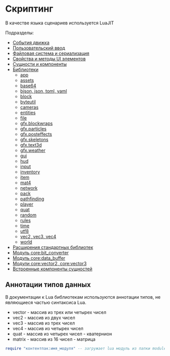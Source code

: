 # Скриптинг

В качестве языка сценариев используется LuaJIT

Подразделы:
- [События движка](scripting/events.md)
- [Пользовательский ввод](scripting/user-input.md)
- [Файловая система и сериализация](scripting/filesystem.md)
- [Свойства и методы UI элементов](scripting/ui.md)
- [Сущности и компоненты](scripting/ecs.md)
- [Библиотеки](#)
    - [app](scripting/builtins/libapp.md)
    - [assets](scripting/builtins/libassets.md)
    - [base64](scripting/builtins/libbase64.md)
    - [bjson, json, toml, yaml](scripting/filesystem.md)
    - [block](scripting/builtins/libblock.md)
    - [byteutil](scripting/builtins/libbyteutil.md)
    - [cameras](scripting/builtins/libcameras.md)
    - [entities](scripting/builtins/libentities.md)
    - [file](scripting/builtins/libfile.md)
    - [gfx.blockwraps](scripting/builtins/libgfx-blockwraps.md)
    - [gfx.particles](particles.md#библиотека-gfxparticles)
    - [gfx.posteffects](scripting/builtins/libgfx-posteffects.md)
    - [gfx.skeletons](scripting/builtins/libgfx-skeletons.md)
    - [gfx.text3d](3d-text.md#библиотека-gfxtext3d)
    - [gfx.weather](scripting/builtins/libgfx-weather.md)
    - [gui](scripting/builtins/libgui.md)
    - [hud](scripting/builtins/libhud.md)
    - [input](scripting/builtins/libinput.md)
    - [inventory](scripting/builtins/libinventory.md)
    - [item](scripting/builtins/libitem.md)
    - [mat4](scripting/builtins/libmat4.md)
    - [network](scripting/builtins/libnetwork.md)
    - [pack](scripting/builtins/libpack.md)
    - [pathfinding](scripting/builtins/libpathfinding.md)
    - [player](scripting/builtins/libplayer.md)
    - [quat](scripting/builtins/libquat.md)
    - [random](scripting/builtins/librandom.md)
    - [rules](scripting/builtins/librules.md)
    - [time](scripting/builtins/libtime.md)
    - [utf8](scripting/builtins/libutf8.md)
    - [vec2, vec3, vec4](scripting/builtins/libvecn.md)
    - [world](scripting/builtins/libworld.md)
- [Расширения стандартных библиотек](scripting/extensions.md)
- [Модуль core:bit_converter](scripting/modules/core_bit_converter.md)
- [Модуль core:data_buffer](scripting/modules/core_data_buffer.md)
- [Модули core:vector2, core:vector3](scripting/modules/core_vector2_vector3.md)
- [Встроенные компоненты сущностей](scripting/core_components.md)

## Аннотации типов данных

В документации к Lua библиотекам используются аннотации типов,
не являющиеся частью синтаксиса Lua.

- vector - массив из трех или четырех чисел
- vec2 - массив из двух чисел
- vec3 - массив из трех чисел
- vec4 - массив из четырех чисел
- quat - массив из четырех чисел - кватернион
- matrix - массив из 16 чисел - матрица

```lua
require "контентпак:имя_модуля" -- загружает lua модуль из папки modules (расширение не указывается)
```
